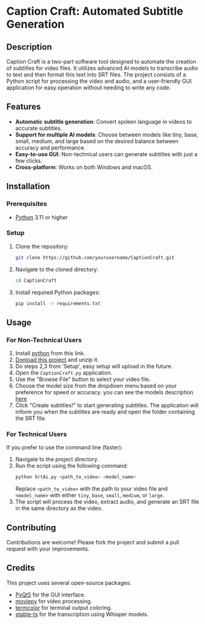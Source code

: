 # Caption Craft: Automated Subtitle Generation

## Description
Caption Craft is a two-part software tool designed to automate the creation of subtitles for video files. It utilizes advanced AI models to transcribe audio to text and then format this text into SRT files. The project consists of a Python script for processing the video and audio, and a user-friendly GUI application for easy operation without needing to write any code.

## Features
- **Automatic subtitle generation**: Convert spoken language in videos to accurate subtitles.
- **Support for multiple AI models**: Choose between models like tiny, base, small, medium, and large based on the desired balance between accuracy and performance.
- **Easy-to-use GUI**: Non-technical users can generate subtitles with just a few clicks.
- **Cross-platform**: Works on both Windows and macOS.

## Installation

### Prerequisites
- [Python] 3.11 or higher

### Setup
1. Clone the repository:
   ```bash
   git clone https://github.com/yourusername/CaptionCraft.git
   ```
2. Navigate to the cloned directory:
   ```bash
   cd CaptionCraft
   ```
3. Install required Python packages:
   ```bash
   pip install -r requirements.txt
   ```

## Usage

### For Non-Technical Users
1. Install [python] from this link.
2. [Donload this project](https://github.com/RoyAlfi/CaptionCraft/archive/refs/heads/main.zip) and unzip it.
3. Do steps 2,3 from 'Setup', easy setup will upload in the future.
4. Open the `CaptionCraft.py` application.
5. Use the "Browse File" button to select your video file.
6. Choose the model size from the dropdown menu based on your preference for speed or accuracy.
you can see the models description [here](https://github.com/openai/whisper/blob/main/model-card.md)
7. Click "Create subtitles!" to start generating subtitles. The application will inform you when the subtitles are ready and open the folder containing the SRT file.

### For Technical Users
If you prefer to use the command line (faster):
1. Navigate to the project directory.
2. Run the script using the following command:
   ```bash
   python SrtAi.py <path_to_video> <model_name>
   ```
   Replace `<path_to_video>` with the path to your video file and `<model_name>` with either `tiny`, `base`, `small`, `medium`, or `large`.
3. The script will process the video, extract audio, and generate an SRT file in the same directory as the video.

## Contributing
Contributions are welcome! Please fork the project and submit a pull request with your improvements.


## Credits
This project uses several open-source packages:
- [PyQt5] for the GUI interface.
- [moviepy] for video processing.
- [termcolor] for terminal output coloring.
- [stable-ts] for the transcription using Whisper models.

[//]: #
[Python]: <https://www.python.org/downloads/>
[PyQt5]:<https://pypi.org/project/PyQt5/>
[moviepy]:<https://pypi.org/project/moviepy/>
[termcolor]:<https://pypi.org/project/termcolor/>
[stable-ts]: <https://pypi.org/project/stable-ts/1.4.0/>